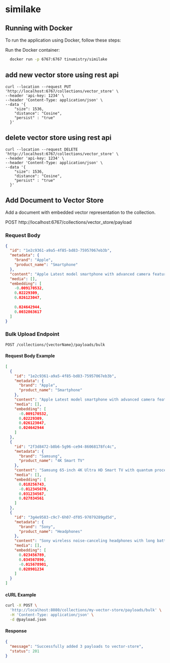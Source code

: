 ﻿# similake

## Running with Docker
To run the application using Docker, follow these steps:


Run the Docker container:

```sh
  docker run -p 6767:6767 tinumistry/similake
```
   


## add new vector store using rest api

```
curl --location --request PUT 'http://localhost:6767/collections/vector_store' \
--header 'api-key: 1234' \
--header 'Content-Type: application/json' \
--data '{
    "size": 1536,
    "distance": "Cosine",
    "persist" : "true"
  }'
```

## delete vector store using rest api

```
curl --location --request DELETE 'http://localhost:6767/collections/vector_store' \
--header 'api-key: 1234' \
--header 'Content-Type: application/json' \
--data '{
    "size": 1536,
    "distance": "Cosine",
    "persist" : "true"
  }'
```
## Add Document to Vector Store
Add a document with embedded vector representation to the collection.

POST http://localhost:6767/collections/vector_store/payload
### Request Body
```json
{
  "id": "1e2c9361-a9a5-4f85-bd83-75957067eb3b",
  "metadata": {
    "brand": "Apple", 
    "product_name": "Smartphone"
  },
  "content": "Apple Latest model smartphone with advanced camera features and a powerful processor.",
  "media": [],
  "embedding": [
    -0.009170532,
    0.02229309,
    0.026123047,
 
    0.024642944,
    0.0032863617
  ]
}
```
### Bulk Upload Endpoint

```http
POST /collections/{vectorName}/payloads/bulk
```

#### Request Body Example

```json
[
  {
    "id": "1e2c9361-a9a5-4f85-bd83-75957067eb3b",
    "metadata": {
      "brand": "Apple",
      "product_name": "Smartphone"
    },
    "content": "Apple Latest model smartphone with advanced camera features and a powerful processor.",
    "media": [],
    "embedding": [
      -0.009170532,
      0.02229309,
      0.026123047,
      0.024642944
    ]
  },
  {
    "id": "2f3d8472-b8b6-5g96-ce94-86068178fc4c",
    "metadata": {
      "brand": "Samsung",
      "product_name": "4K Smart TV"
    },
    "content": "Samsung 65-inch 4K Ultra HD Smart TV with quantum processor.",
    "media": [],
    "embedding": [
      0.018256743,
      -0.012345678,
      0.031234567,
      0.027834561
    ]
  },
  {
    "id": "3g4e9583-c9c7-6h07-df05-97079289gd5d",
    "metadata": {
      "brand": "Sony",
      "product_name": "Headphones"
    },
    "content": "Sony wireless noise-canceling headphones with long battery life.",
    "media": [],
    "embedding": [
      0.023456789,
      0.034567890,
      -0.015678901,
      0.028901234
    ]
  }
]
```

#### cURL Example

```bash
curl -X POST \
  'http://localhost:8080/collections/my-vector-store/payloads/bulk' \
  -H 'Content-Type: application/json' \
  -d @payload.json
```

#### Response

```json
{
  "message": "Successfully added 3 payloads to vector-store",
  "status": 201
}
```